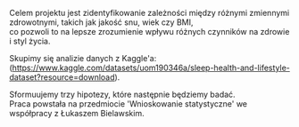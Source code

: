Celem projektu jest zidentyfikowanie zależności między różnymi zmiennymi zdrowotnymi, takich jak jakość snu, wiek czy BMI,\
co pozwoli to na lepsze zrozumienie wpływu różnych czynników na zdrowie i styl życia. 

Skupimy się analizie danych z Kaggle'a:\
(https://www.kaggle.com/datasets/uom190346a/sleep-health-and-lifestyle-dataset?resource=download).

Sformuujemy trzy hipotezy, które następnie będziemy badać. \
Praca powstała na przedmiocie 'Wnioskowanie statystyczne' we współpracy z Łukaszem Bielawskim.
